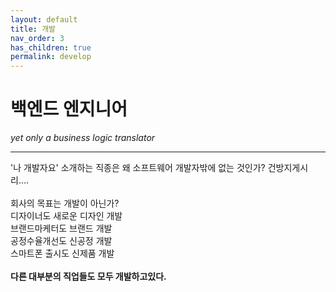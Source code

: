 ```yaml
---
layout: default
title: 개발
nav_order: 3
has_children: true
permalink: develop
---
```


# 백엔드 엔지니어
*yet only a business logic translator*
  
---
'나 개발자요' 소개하는 직종은 왜 소프트웨어 개발자밖에 없는 것인가? 건방지게시리....  
<br/>
회사의 목표는 개발이 아닌가?  
디자이너도 새로운 디자인 개발  
브랜드마케터도 브랜드 개발  
공정수율개선도 신공정 개발  
스마트폰 출시도 신제품 개발​  
<br/>
**다른 대부분의 직업들도 모두 개발하고있다.**
